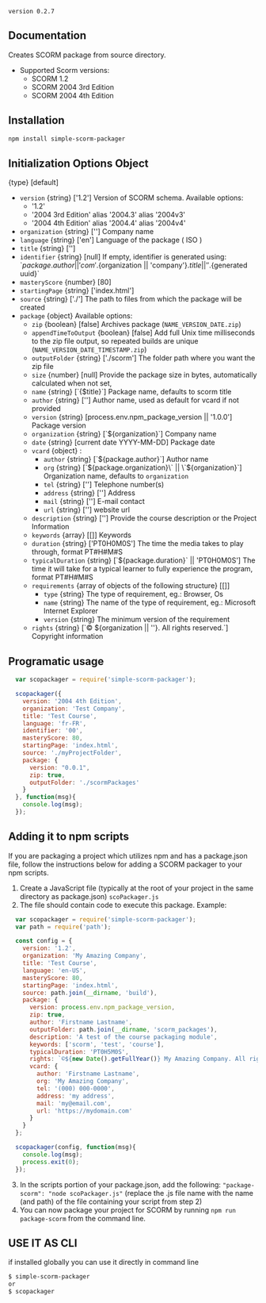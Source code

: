 `version 0.2.7`

## Documentation

Creates SCORM package from source directory.

* Supported Scorm versions:
    * SCORM 1.2
    * SCORM 2004 3rd Edition
    * SCORM 2004 4th Edition

## Installation

```bash
npm install simple-scorm-packager
```

## Initialization Options Object
{type} [default]

* `version` {string} ['1.2'] Version of SCORM schema. Available options:
    * '1.2'
    * '2004 3rd Edition' alias '2004.3' alias '2004v3'
    * '2004 4th Edition' alias '2004.4' alias '2004v4'
* `organization` {string} [''] Company name
* `language` {string} ['en'] Language of the package ( ISO )
* `title` {string} ['']
* `identifier` {string} [null] If empty, identifier is generated using:
\`${package.author || 'com'}.${organization || 'company'}.${title || ''}.${generated uuid}\`
* `masteryScore` {number} [80]
* `startingPage` {string} ['index.html']
* `source` {string} ['./'] The path to files from which the package will be created
* `package` {object} Available options:
    * `zip` {boolean} [false] Archives package (`NAME_VERSION_DATE.zip`)
    * `appendTimeToOutput` {boolean} [false] Add full Unix time milliseconds to the zip file output, so repeated builds are unique (`NAME_VERSION_DATE_TIMESTAMP.zip`)
    * `outputFolder` {string} ['./scorm'] The folder path where you want the zip file
    * `size` {number} [null] Provide the package size in bytes, automatically calculated when not set,
    * `name` {string} [\`{$title}\`] Package name, defaults to scorm title
    * `author` {string} [''] Author name, used as default for vcard if not provided
    * `version` {string} [process.env.npm_package_version || '1.0.0'] Package version
    * `organization` {string} [\`${organization}\`] Company name
    * `date` {string} [current date YYYY-MM-DD] Package date
    * `vcard` {object} :
      * `author` {string} [\`${package.author}\`] Author name
      * `org` {string} [\`${package.organization}\` || \`${organization}\`] Organization name, defaults to `organization`
      * `tel` {string}  [''] Telephone number(s)
      * `address` {string} [''] Address
      * `mail` {string} [''] E-mail contact
      * `url` {string} [''] website url
    * `description` {string} [''] Provide the course description or the Project Information
    * `keywords` {array} [[]] Keywords
    * `duration` {string} ['PT0H0M0S'] The time the media takes to play through, format PT#H#M#S
    * `typicalDuration` {string} [\`${package.duration}\` || 'PT0H0M0S'] The time it will take for a typical learner to fully experience the program, format PT#H#M#S
    * `requirements` {array of objects of the following structure} [[]]
      * `type` {string} The type of requirement, eg.: Browser, Os
      * `name` {string} The name of the type of requirement, eg.: Microsoft Internet Explorer
      * `version` {string} The minimum version of the requirement
    * `rights` {string} [\`© ${organization || ''}. All rights reserved.\`] Copyright information


## Programatic usage

```javascript
  var scopackager = require('simple-scorm-packager');

  scopackager({
    version: '2004 4th Edition',
    organization: 'Test Company',
    title: 'Test Course',
    language: 'fr-FR',
    identifier: '00',
    masteryScore: 80,
    startingPage: 'index.html',
    source: './myProjectFolder',
    package: {
      version: "0.0.1",
      zip: true,
      outputFolder: './scormPackages'
    }
  }, function(msg){
    console.log(msg);
  });
```

## Adding it to npm scripts
If you are packaging a project which utilizes npm and has a package.json file, follow the instructions below for adding a SCORM packager to your npm scripts.
1. Create a JavaScript file (typically at the root of your project in the same directory as package.json) `scoPackager.js`
2. The file should contain code to execute this package. Example:
```javascript
  var scopackager = require('simple-scorm-packager');
  var path = require('path');

  const config = {
    version: '1.2',
    organization: 'My Amazing Company',
    title: 'Test Course',
    language: 'en-US',
    masteryScore: 80,
    startingPage: 'index.html',
    source: path.join(__dirname, 'build'),
    package: {
      version: process.env.npm_package_version,
      zip: true,
      author: 'Firstname Lastname',
      outputFolder: path.join(__dirname, 'scorm_packages'),
      description: 'A test of the course packaging module',
      keywords: ['scorm', 'test', 'course'],
      typicalDuration: 'PT0H5M0S',
      rights: `©${new Date().getFullYear()} My Amazing Company. All right reserved.`,
      vcard: {
        author: 'Firstname Lastname',
        org: 'My Amazing Company',
        tel: '(000) 000-0000',
        address: 'my address',
        mail: 'my@email.com',
        url: 'https://mydomain.com'
      }
    }
  };

  scopackager(config, function(msg){
    console.log(msg);
    process.exit(0);
  });
```
3. In the scripts portion of your package.json, add the following: `"package-scorm": "node scoPackager.js"` (replace the .js file name with the name (and path) of the file containing your script from step 2)
4. You can now package your project for SCORM by running `npm run package-scorm` from the command line.

## USE IT AS CLI
if installed globally you can use it directly in command line

```bash
$ simple-scorm-packager
or
$ scopackager
```